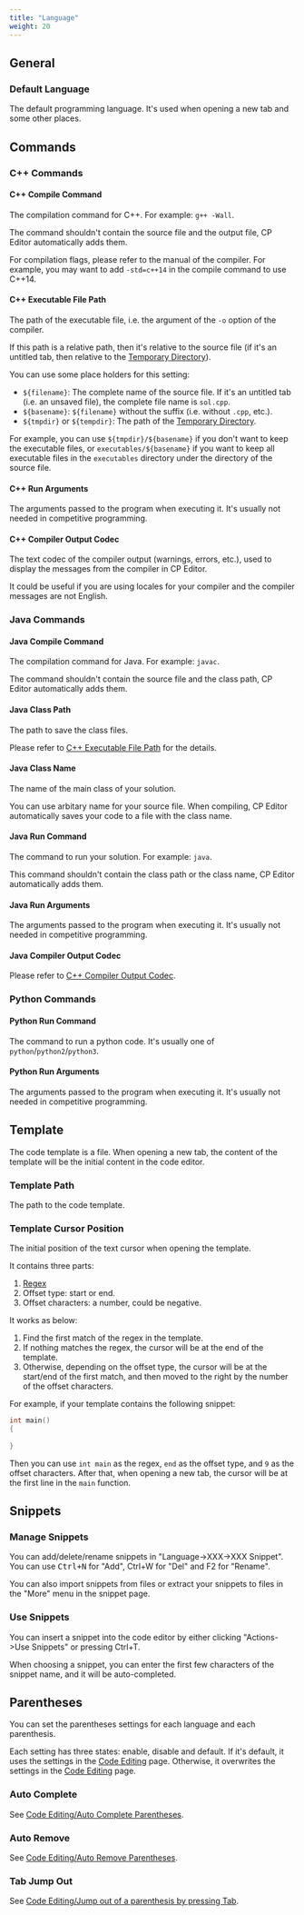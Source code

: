 ```yaml
---
title: "Language"
weight: 20
---
```


## General

### Default Language

The default programming language. It's used when opening a new tab and some other places.

## Commands

### C++ Commands

#### C++ Compile Command

The compilation command for C++. For example: `g++ -Wall`.

The command shouldn't contain the source file and the output file, CP Editor automatically adds them.

For compilation flags, please refer to the manual of the compiler. For example, you may want to add `-std=c++14` in the compile command to use C++14.

#### C++ Executable File Path

The path of the executable file, i.e. the argument of the `-o` option of the compiler.

If this path is a relative path, then it's relative to the source file (if it's an untitled tab, then relative to the [Temporary Directory](../general/_index.md#temporary-directory)).

You can use some place holders for this setting:

-   `${filename}`: The complete name of the source file. If it's an untitled tab (i.e. an unsaved file), the complete file name is `sol.cpp`.
-   `${basename}`: `${filename}` without the suffix (i.e. without `.cpp`, etc.).
-   `${tmpdir}` or `${tempdir}`: The path of the [Temporary Directory](../general/_index.md#temporary-directory).

For example, you can use `${tmpdir}/${basename}` if you don't want to keep the executable files, or `executables/${basename}` if you want to keep all executable files in the `executables` directory under the directory of the source file.

#### C++ Run Arguments

The arguments passed to the program when executing it. It's usually not needed in competitive programming.

#### C++ Compiler Output Codec

The text codec of the compiler output (warnings, errors, etc.), used to display the messages from the compiler in CP Editor.

It could be useful if you are using locales for your compiler and the compiler messages are not English.

### Java Commands

#### Java Compile Command

The compilation command for Java. For example: `javac`.

The command shouldn't contain the source file and the class path, CP Editor automatically adds them.

#### Java Class Path

The path to save the class files.

Please refer to [C++ Executable File Path](#c-executable-file-path) for the details.

#### Java Class Name

The name of the main class of your solution.

You can use arbitary name for your source file. When compiling, CP Editor automatically saves your code to a file with the class name.

#### Java Run Command

The command to run your solution. For example: `java`.

This command shouldn't contain the class path or the class name, CP Editor automatically adds them.

#### Java Run Arguments

The arguments passed to the program when executing it. It's usually not needed in competitive programming.

#### Java Compiler Output Codec

Please refer to [C++ Compiler Output Codec](#c-compiler-output-codec).

### Python Commands

#### Python Run Command

The command to run a python code. It's usually one of `python`/`python2`/`python3`.

#### Python Run Arguments

The arguments passed to the program when executing it. It's usually not needed in competitive programming.

## Template

The code template is a file. When opening a new tab, the content of the template will be the initial content in the code editor.

### Template Path

The path to the code template.

### Template Cursor Position

The initial position of the text cursor when opening the template.

It contains three parts:

1.  [Regex](../general/_index.md#regular-expression)
2.  Offset type: start or end.
3.  Offset characters: a number, could be negative.

It works as below:

1.  Find the first match of the regex in the template. 
2.  If nothing matches the regex, the cursor will be at the end of the template.
3.  Otherwise, depending on the offset type, the cursor will be at the start/end of the first match, and then moved to the right by the number of the offset characters.

For example, if your template contains the following snippet:

```cpp
int main()
{
    
}
```

Then you can use `int main` as the regex, `end` as the offset type, and `9` as the offset characters. After that, when opening a new tab, the cursor will be at the first line in the `main` function.

## Snippets

### Manage Snippets

You can add/delete/rename snippets in "Language->XXX->XXX Snippet". You can use <kbd>Ctrl+N</kbd> for "Add", </kbd>Ctrl+W</kbd> for "Del" and </kbd>F2</kbd> for "Rename".

You can also import snippets from files or extract your snippets to files in the "More" menu in the snippet page.

### Use Snippets

You can insert a snippet into the code editor by either clicking "Actions->Use Snippets" or pressing </kbd>Ctrl+T</kbd>.

When choosing a snippet, you can enter the first few characters of the snippet name, and it will be auto-completed.

## Parentheses

You can set the parentheses settings for each language and each parenthesis.

Each setting has three states: enable, disable and default. If it's default, it uses the settings in the [Code Editing](../code-editing/_index.md) page. Otherwise, it overwrites the settings in the [Code Editing](../code-editing/_index.md) page.

### Auto Complete

See [Code Editing/Auto Complete Parentheses](../code-editing/_index.md#auto-complete-parentheses).

### Auto Remove

See [Code Editing/Auto Remove Parentheses](../code-editing/_index.md#auto-remove-parentheses).

### Tab Jump Out

See [Code Editing/Jump out of a parenthesis by pressing Tab](../code-editing/_index.md#jump-out-of-a-parenthesis-by-pressing-tab).
